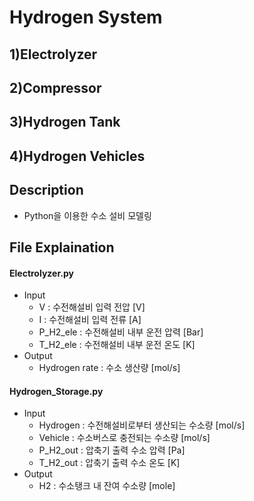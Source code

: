 Hydrogen System
===============
1)Electrolyzer
--------------
2)Compressor
------------
3)Hydrogen Tank
---------------
4)Hydrogen Vehicles
-------------------
Description
-----------
* Python을 이용한 수소 설비 모델링

File Explaination
-----------------
#### Electrolyzer.py
* Input
  * V : 수전해설비 입력 전압 [V]
  * I : 수전해설비 입력 전류 [A]
  * P_H2_ele : 수전해설비 내부 운전 압력 [Bar]
  * T_H2_ele : 수전해설비 내부 운전 온도 [K]
* Output
  * Hydrogen rate : 수소 생산량 [mol/s]
#### Hydrogen_Storage.py
* Input
  * Hydrogen : 수전해설비로부터 생산되는 수소량 [mol/s]
  * Vehicle : 수소버스로 충전되는 수소량 [mol/s]
  * P_H2_out : 압축기 출력 수소 압력 [Pa]
  * T_H2_out : 압축기 출력 수소 온도 [K]
* Output
  * H2 : 수소탱크 내 잔여 수소량 [mole]
